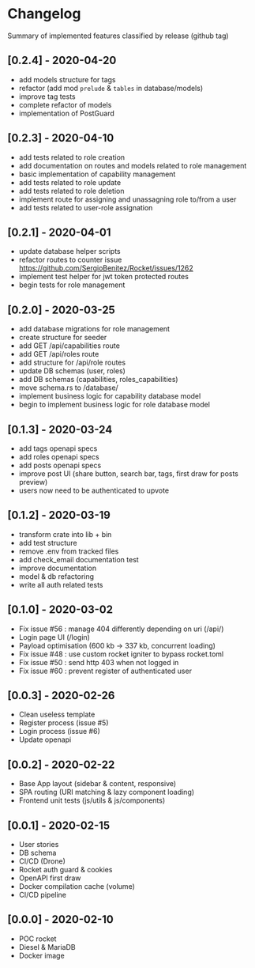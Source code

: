 # Changelog

Summary of implemented features classified by release (github tag)

## [0.2.4] - 2020-04-20

- add models structure for tags
- refactor (add mod `prelude` & `tables` in database/models)
- improve tag tests
- complete refactor of models
- implementation of PostGuard

## [0.2.3] - 2020-04-10

- add tests related to role creation
- add documentation on routes and models related to role management
- basic implementation of capability management
- add tests related to role update
- add tests related to role deletion
- implement route for assigning and unassagning role to/from a user
- add tests related to user-role assignation

## [0.2.1] - 2020-04-01

- update database helper scripts
- refactor routes to counter issue <https://github.com/SergioBenitez/Rocket/issues/1262>
- implement test helper for jwt token protected routes
- begin tests for role management

## [0.2.0] - 2020-03-25

- add database migrations for role management
- create structure for seeder
- add GET /api/capabilities route
- add GET /api/roles route
- add structure for /api/role routes
- update DB schemas (user, roles)
- add DB schemas (capabilities, roles_capabilities)
- move schema.rs to /database/
- implement business logic for capability database model
- begin to implement business logic for role database model

## [0.1.3] - 2020-03-24

- add tags openapi specs
- add roles openapi specs
- add posts openapi specs
- improve post UI (share button, search bar, tags, first draw for posts preview)
- users now need to be authenticated to upvote

## [0.1.2] - 2020-03-19

- transform crate into lib + bin
- add test structure
- remove .env from tracked files
- add check_email documentation test
- improve documentation
- model & db refactoring
- write all auth related tests

## [0.1.0] - 2020-03-02

- Fix issue #56 : manage 404 differently depending on uri (/api/)
- Login page UI (/login)
- Payload optimisation (600 kb -> 337 kb, concurrent loading)
- Fix issue #48 : use custom rocket igniter to bypass rocket.toml
- Fix issue #50 : send http 403 when not logged in
- Fix issue #60 : prevent register of authenticated user

## [0.0.3] - 2020-02-26

- Clean useless template
- Register process (issue #5)
- Login process (issue #6)
- Update openapi

## [0.0.2] - 2020-02-22

- Base App layout (sidebar & content, responsive)
- SPA routing (URI matching & lazy component loading)
- Frontend unit tests (js/utils & js/components)

## [0.0.1] - 2020-02-15

- User stories
- DB schema
- CI/CD (Drone)
- Rocket auth guard & cookies
- OpenAPI first draw
- Docker compilation cache (volume)
- CI/CD pipeline

## [0.0.0] - 2020-02-10

- POC rocket
- Diesel & MariaDB
- Docker image
